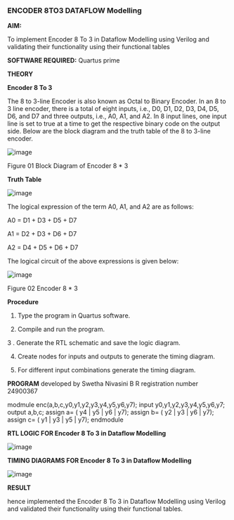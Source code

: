 ### ENCODER 8TO3 DATAFLOW Modelling

**AIM:**

To implement  Encoder 8 To 3 in Dataflow Modelling using Verilog and validating their functionality using their functional tables

**SOFTWARE REQUIRED:** Quartus prime

**THEORY**

**Encoder 8 To 3**

The 8 to 3-line Encoder is also known as Octal to Binary Encoder. In an 8 to 3 line encoder, there is a total of eight inputs, i.e., D0, D1, D2, D3, D4, D5, D6, and D7 and three outputs, i.e., A0, A1, and A2. In 8 input lines, one input line is set to true at a time to get the respective binary code on the output side. Below are the block diagram and the truth table of the 8 to 3-line encoder.

![image](https://github.com/naavaneetha/ENCODER8TO3DATAFLOW/assets/154305477/0bc242c1-eb9e-4c47-afe5-30428470efc3)

Figure 01  Block Diagram of Encoder 8 * 3

**Truth Table**

![image](https://github.com/naavaneetha/ENCODER8TO3DATAFLOW/assets/154305477/35496b14-ae6e-4cd1-9abd-d6736b576575)

The logical expression of the term A0, A1, and A2 are as follows:

A0 = D1 + D3 + D5 + D7

A1 = D2 + D3 + D6 + D7

A2 = D4 + D5 + D6 + D7

The logical circuit of the above expressions is given below:

![image](https://github.com/naavaneetha/ENCODER8TO3DATAFLOW/assets/154305477/95acaee6-c873-4c75-89eb-ef09fb158053)

Figure 02  Encoder 8 * 3

**Procedure**

1. Type the program in Quartus software.

2. Compile and run the program.

3 . Generate the RTL schematic and save the logic diagram.

4. Create nodes for inputs and outputs to generate the timing diagram.

5. For different input combinations generate the timing diagram.

**PROGRAM**
developed by Swetha Nivasini B R
registration number  24900367


modmule enc(a,b,c,y0,y1,y2,y3,y4,y5,y6,y7);
input y0,y1,y2,y3,y4,y5,y6,y7;
output a,b,c;
assign a= ( y4 | y5 | y6 | y7);
assign b= ( y2 | y3 | y6 | y7);
assign c= ( y1 | y3 | y5 | y7);
endmodule



**RTL LOGIC FOR Encoder 8 To 3 in Dataflow Modelling**






![image](https://github.com/user-attachments/assets/6013f721-c931-400d-8ede-cf38c71fa5b2)







**TIMING DIAGRAMS FOR Encoder 8 To 3 in Dataflow Modelling**






![image](https://github.com/user-attachments/assets/9c2562b3-fad0-4aac-908e-9a634f17c120)









**RESULT**



hence implemented the Encoder 8 To 3 in Dataflow Modelling using Verilog and validated their functionality using their functional tables.





